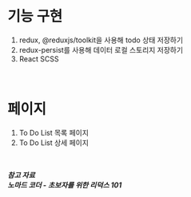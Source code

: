 # 기능 구현  
1. redux, @reduxjs/toolkit을 사용해 todo 상태 저장하기
2. redux-persist를 사용해 데이터 로컬 스토리지 저장하기
3. React SCSS  

<br>

# 페이지
1. To Do List 목록 페이지
2. To Do List 상세 페이지

<br>

***참고 자료***  
***노마드 코더 - 초보자를 위한 리덕스 101***
